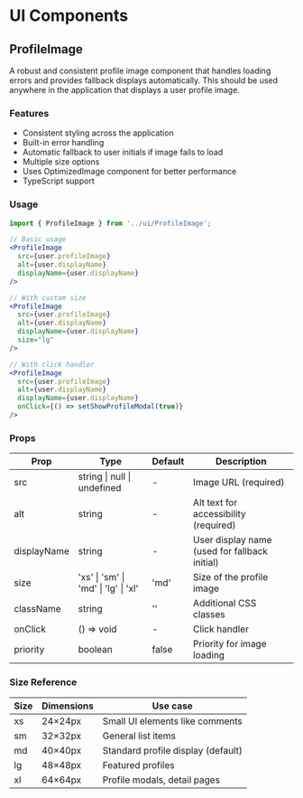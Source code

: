 # UI Components

## ProfileImage

A robust and consistent profile image component that handles loading errors and provides fallback displays automatically. This should be used anywhere in the application that displays a user profile image.

### Features

- Consistent styling across the application
- Built-in error handling
- Automatic fallback to user initials if image fails to load
- Multiple size options
- Uses OptimizedImage component for better performance
- TypeScript support

### Usage

```jsx
import { ProfileImage } from '../ui/ProfileImage';

// Basic usage
<ProfileImage 
  src={user.profileImage} 
  alt={user.displayName} 
  displayName={user.displayName} 
/>

// With custom size
<ProfileImage 
  src={user.profileImage} 
  alt={user.displayName} 
  displayName={user.displayName}
  size="lg" 
/>

// With click handler
<ProfileImage 
  src={user.profileImage} 
  alt={user.displayName} 
  displayName={user.displayName}
  onClick={() => setShowProfileModal(true)} 
/>
```

### Props

| Prop | Type | Default | Description |
|------|------|---------|-------------|
| src | string \| null \| undefined | - | Image URL (required) |
| alt | string | - | Alt text for accessibility (required) |
| displayName | string | - | User display name (used for fallback initial) |
| size | 'xs' \| 'sm' \| 'md' \| 'lg' \| 'xl' | 'md' | Size of the profile image |
| className | string | '' | Additional CSS classes |
| onClick | () => void | - | Click handler |
| priority | boolean | false | Priority for image loading |

### Size Reference

| Size | Dimensions | Use case |
|------|------------|----------|
| xs | 24×24px | Small UI elements like comments |
| sm | 32×32px | General list items |
| md | 40×40px | Standard profile display (default) |
| lg | 48×48px | Featured profiles |
| xl | 64×64px | Profile modals, detail pages | 